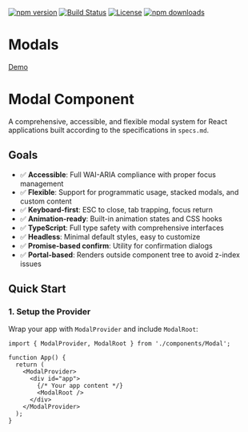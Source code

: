[![npm version](https://img.shields.io/npm/v/@pearpages/modals.svg)](https://www.npmjs.com/package/@pearpages/modals)
[![Build Status](https://github.com/pearpages/modals/actions/workflows/publish.yml/badge.svg)](https://github.com/pearpages/modals/actions)
[![License](https://img.shields.io/github/license/pearpages/modals.svg)](LICENSE)
[![npm downloads](https://img.shields.io/npm/dm/@pearpages/modals.svg)](https://www.npmjs.com/package/@pearpages/modals)

# Modals

[Demo](modals.pearpages.com)

# Modal Component

A comprehensive, accessible, and flexible modal system for React applications built according to the specifications in `specs.md`.

## Goals

- ✅ **Accessible**: Full WAI-ARIA compliance with proper focus management
- ✅ **Flexible**: Support for programmatic usage, stacked modals, and custom content
- ✅ **Keyboard-first**: ESC to close, tab trapping, focus return
- ✅ **Animation-ready**: Built-in animation states and CSS hooks
- ✅ **TypeScript**: Full type safety with comprehensive interfaces
- ✅ **Headless**: Minimal default styles, easy to customize
- ✅ **Promise-based confirm**: Utility for confirmation dialogs
- ✅ **Portal-based**: Renders outside component tree to avoid z-index issues

## Quick Start

### 1. Setup the Provider

Wrap your app with `ModalProvider` and include `ModalRoot`:

```tsx
import { ModalProvider, ModalRoot } from './components/Modal';

function App() {
  return (
    <ModalProvider>
      <div id="app">
        {/* Your app content */}
        <ModalRoot />
      </div>
    </ModalProvider>
  );
}
```

